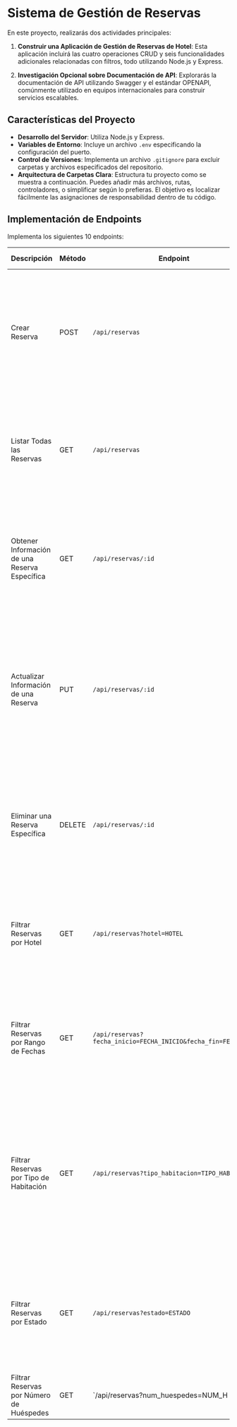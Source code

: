 # Sistema de Gestión de Reservas

En este proyecto, realizarás dos actividades principales:

1. **Construir una Aplicación de Gestión de Reservas de Hotel**: Esta aplicación incluirá las cuatro operaciones CRUD y seis funcionalidades adicionales relacionadas con filtros, todo utilizando Node.js y Express.

2. **Investigación Opcional sobre Documentación de API**: Explorarás la documentación de API utilizando Swagger y el estándar OPENAPI, comúnmente utilizado en equipos internacionales para construir servicios escalables.

## Características del Proyecto
- **Desarrollo del Servidor**: Utiliza Node.js y Express.
- **Variables de Entorno**: Incluye un archivo `.env` especificando la configuración del puerto.
- **Control de Versiones**: Implementa un archivo `.gitignore` para excluir carpetas y archivos especificados del repositorio.
- **Arquitectura de Carpetas Clara**: Estructura tu proyecto como se muestra a continuación. Puedes añadir más archivos, rutas, controladores, o simplificar según lo prefieras. El objetivo es localizar fácilmente las asignaciones de responsabilidad dentro de tu código.

## Implementación de Endpoints
Implementa los siguientes 10 endpoints:

| Descripción | Método | Endpoint | Ejemplo de Caso de Uso |
|-------------|--------|----------|------------------|
| Crear Reserva | POST | `/api/reservas` | Como viajero, quiero hacer una reserva en el hotel "Hotel Paraíso" para el 15 de mayo de 2023. Necesito una habitación doble para dos adultos y un niño. |
| Listar Todas las Reservas | GET | `/api/reservas` | Como gerente del hotel, quiero ver una lista de todas las reservas de hoy para planificar el trabajo del personal de limpieza y recepción. |
| Obtener Información de una Reserva Específica | GET | `/api/reservas/:id` | Como recepcionista, necesito verificar los detalles de la reserva de un huésped que acaba de llegar al hotel. Su número de reserva es 12345. |
| Actualizar Información de una Reserva | PUT | `/api/reservas/:id` | Como huésped, necesito cambiar mi reserva en el hotel "Hotel Paraíso". Originalmente reservé una habitación doble, pero ahora necesito una suite familiar. Mi número de reserva es 12345. |
| Eliminar una Reserva Específica | DELETE | `/api/reservas/:id` | Como viajero, tuve un cambio de planes y ya no necesito la habitación que reservé en el hotel "Hotel Paraíso". Mi número de reserva es 12345. |
| Filtrar Reservas por Hotel | GET | `/api/reservas?hotel=HOTEL` | Como gerente de una cadena de hoteles, quiero ver todas las reservas para el "Hotel Paraíso" para el próximo mes. |
| Filtrar Reservas por Rango de Fechas | GET | `/api/reservas?fecha_inicio=FECHA_INICIO&fecha_fin=FECHA_FIN` | Como gerente del hotel, quiero ver todas las reservas para la semana de Navidad para poder planificar el personal y las actividades necesarias. |
| Filtrar Reservas por Tipo de Habitación | GET | `/api/reservas?tipo_habitacion=TIPO_HABITACION` | Como gerente del hotel, quiero ver todas las reservas para nuestras suites de lujo para el próximo mes para asegurarme de que todo esté en perfectas condiciones para nuestros huéspedes VIP. |
| Filtrar Reservas por Estado | GET | `/api/reservas?estado=ESTADO` | Como gerente del hotel, quiero ver todas las reservas que están pendientes de pago para poder hacer un seguimiento con los clientes. |
| Filtrar Reservas por Número de Huéspedes | GET | `/api/reservas?num_huespedes=NUM_H


